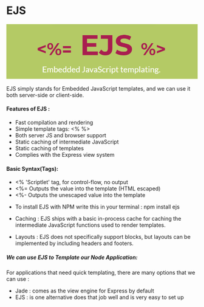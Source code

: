 # EJS

![ejS](/img/ej6.PNG)

EJS simply stands for Embedded JavaScript templates, and we can use it both server-side or client-side.

#### Features of EJS :

  * Fast compilation and rendering
  * Simple template tags: <% %>
  * Both server JS and browser support
  * Static caching of intermediate JavaScript
  * Static caching of templates
  * Complies with the Express view system

#### Basic Syntax(Tags):
  * <% 'Scriptlet' tag, for control-flow, no output
  * <%= Outputs the value into the template (HTML escaped)
  * <%- Outputs the unescaped value into the template


- To install EJS with NPM write this in your terminal : npm install ejs

- Caching : EJS ships with a basic in-process cache for caching the intermediate JavaScript functions used to  render templates.

- Layouts : EJS does not specifically support blocks, but layouts can be implemented by including headers and footers.


##### We can use EJS to Template our Node Application:

For applications that need quick templating, there are many options that we can use :

  * Jade : comes as the view engine for Express by default
  * EJS : is one alternative does that job well and is very easy to set up



